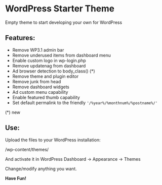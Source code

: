 WordPress Starter Theme
=============

Empty theme to start developing your own for WordPress

Features:
-------
- Remove WP3.1 admin bar
- Remove underused items from dashboard menu
- Enable custom logo in wp-login.php
- Remove updatenag from dashboard
- Ad browser detection to body_class() (*)
- Remove theme and plugin editor
- Remove junk from head
- Remove dashboard widgets
- Ad custom menu capability
- Enable featured thumb capability
- Set default permalink to the friendly `'/%year%/%monthnum%/%postname%/'`

(*) new

Use:
-------

Upload the files to your WordPress installation:

/wp-content/themes/

And activate it in WordPress Dashboard -> Appearance -> Themes

Change/modify anything you want.

**Have Fun!**